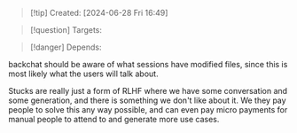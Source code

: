 
>[!tip] Created: [2024-06-28 Fri 16:49]

>[!question] Targets: 

>[!danger] Depends: 

backchat should be aware of what sessions have modified files, since this is most likely what the users will talk about.

Stucks are really just a form of RLHF where we have some conversation and some generation, and there is something we don't like about it.  We they pay people to solve this any way possible, and can even pay micro payments for manual people to attend to and generate more use cases.